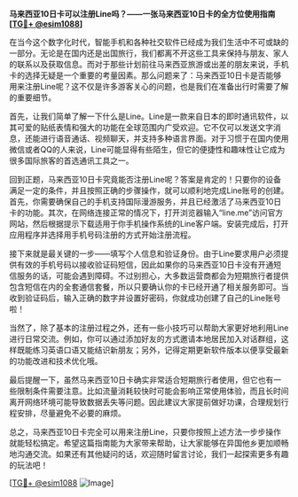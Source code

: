 **马来西亚10日卡可以注册Line吗？——一张马来西亚10日卡的全方位使用指南[[TG💪+ @esim1088](https://t.me/s/esim1088)]**

在当今这个数字化时代，智能手机和各种社交软件已经成为我们生活中不可或缺的一部分。无论是在国内还是出国旅行，我们都离不开这些工具来保持与朋友、家人的联系以及获取信息。而对于那些计划前往马来西亚旅游或出差的朋友来说，手机卡的选择无疑是一个重要的考量因素。那么问题来了：马来西亚10日卡是否能够用来注册Line呢？这不仅是许多游客关心的问题，也是我们在准备出行时需要了解的重要细节。

首先，让我们简单了解一下什么是Line。Line是一款来自日本的即时通讯软件，以其可爱的贴纸表情和强大的功能在全球范围内广受欢迎。它不仅可以发送文字消息，还能进行语音通话、视频聊天，并支持多种语言界面。对于习惯于在国内使用微信或者QQ的人来说，Line可能显得有些陌生，但它的便捷性和趣味性让它成为很多国际旅客的首选通讯工具之一。

回到正题，马来西亚10日卡究竟能否注册Line呢？答案是肯定的！只要你的设备满足一定的条件，并且按照正确的步骤操作，就可以顺利地完成Line账号的创建。首先，你需要确保自己的手机支持国际漫游服务，并且已经激活了马来西亚10日卡的功能。其次，在网络连接正常的情况下，打开浏览器输入“line.me”访问官方网站，然后根据提示下载适用于你手机操作系统的Line客户端。安装完成后，打开应用程序并选择用手机号码注册的方式开始注册流程。

接下来就是最关键的一步——填写个人信息和验证身份。由于Line要求用户必须提供有效的手机号码以接收验证码短信，因此如果你的马来西亚10日卡没有开通短信服务的话，可能会遇到障碍。不过别担心，大多数运营商都会为短期旅行者提供包含短信在内的全套通信套餐，所以只要确认你的卡已经开通了相关服务即可。当收到验证码后，输入正确的数字并设置好密码，你就成功创建了自己的Line账号啦！

当然了，除了基本的注册过程之外，还有一些小技巧可以帮助大家更好地利用Line进行日常交流。例如，你可以通过添加好友的方式邀请本地居民加入对话群组，这样既能练习英语口语又能结识新朋友；另外，记得定期更新软件版本以便享受最新的功能改进和技术优化哦。

最后提醒一下，虽然马来西亚10日卡确实非常适合短期旅行者使用，但它也有一些限制条件需要注意。比如流量消耗较快时可能会影响正常使用体验，而且长时间离开网络环境可能导致数据丢失等问题。因此建议大家提前做好功课，合理规划行程安排，尽量避免不必要的麻烦。

总之，马来西亚10日卡完全可以用来注册Line，只要你按照上述方法一步步操作就能轻松搞定。希望这篇指南能为大家带来帮助，让大家能够在异国他乡更加顺畅地沟通交流。如果还有其他疑问的话，欢迎随时留言讨论，我们一起探索更多有趣的玩法吧！

[[TG💪+ @esim1088](https://t.me/s/esim1088) ![Image](https://i.postimg.cc/4NQfJmqS/Snipaste-2025-05-13-00-14-12.png)]